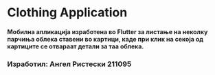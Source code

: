# Clothing Application

#### Мобилна апликација изработена во Flutter за листање на неколку парчиња облека ставени во картици, каде при клик на секоја од картиците се отвараат детали за таа облека.
### Изработил: Ангел Ристески 211095
